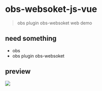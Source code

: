 # obs-websoket-js-vue

> obs plugin obs-websoket web demo

## need something
- obs
- obs plugin obs-websoket


## preview
![](https://github.com/wwping/obs-websoket-js-vue/blob/master/preview.png?raw=true)
